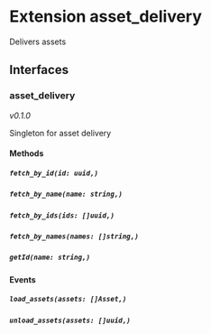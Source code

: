 # Extension asset_delivery
Delivers assets

## Interfaces
### asset_delivery
*v0.1.0*

Singleton for asset delivery

#### Methods
##### `fetch_by_id(id: uuid,)`

##### `fetch_by_name(name: string,)`

##### `fetch_by_ids(ids: []uuid,)`

##### `fetch_by_names(names: []string,)`

##### `getId(name: string,)`

#### Events
##### `load_assets(assets: []Asset,)`

##### `unload_assets(assets: []uuid,)`


